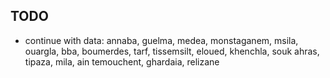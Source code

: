 ## TODO

- continue with data: annaba, guelma, medea, monstaganem, msila, ouargla, bba, boumerdes, tarf, tissemsilt, eloued, khenchla, souk ahras, tipaza, mila, ain temouchent, ghardaia, relizane
